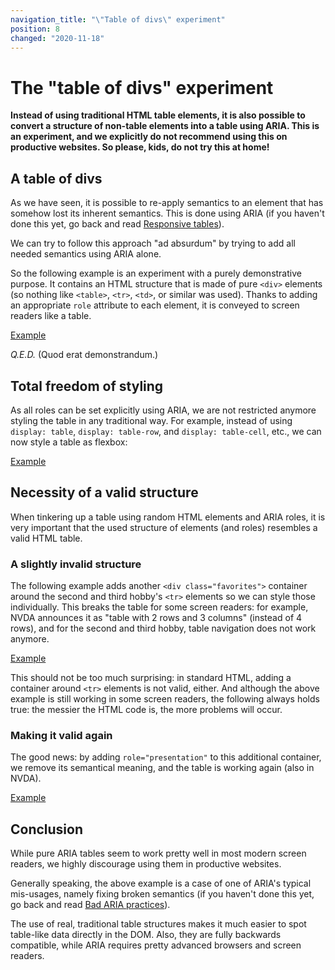 ```yaml
---
navigation_title: "\"Table of divs\" experiment"
position: 8
changed: "2020-11-18"
---
```


# The "table of divs" experiment

**Instead of using traditional HTML table elements, it is also possible to convert a structure of non-table elements into a table using ARIA. This is an experiment, and we explicitly do not recommend using this on productive websites. So please, kids, do not try this at home!**

## A table of divs

As we have seen, it is possible to re-apply semantics to an element that has somehow lost its inherent semantics. This is done using ARIA (if you haven't done this yet, go back and read [Responsive tables](/examples/tables/responsive)).

We can try to follow this approach "ad absurdum" by trying to add all needed semantics using ARIA alone.

So the following example is an experiment with a purely demonstrative purpose. It contains an HTML structure that is made of pure `<div>` elements (so nothing like `<table>`, `<tr>`, `<td>`, or similar was used). Thanks to adding an appropriate `role` attribute to each element, it is conveyed to screen readers like a table.

[Example](_examples/table-of-divs-using-aria)

_Q.E.D._ (Quod erat demonstrandum.)

## Total freedom of styling

As all roles can be set explicitly using ARIA, we are not restricted anymore styling the table in any traditional way. For example, instead of using `display: table`, `display: table-row`, and `display: table-cell`, etc., we can now style a table as flexbox:

[Example](_examples/table-of-divs-with-flexbox)

## Necessity of a valid structure

When tinkering up a table using random HTML elements and ARIA roles, it is very important that the used structure of elements (and roles) resembles a valid HTML table.

### A slightly invalid structure

The following example adds another `<div class="favorites">` container around the second and third hobby's `<tr>` elements so we can style those individually. This breaks the table for some screen readers: for example, NVDA announces it as "table with 2 rows and 3 columns" (instead of 4 rows), and for the second and third hobby, table navigation does not work anymore.

[Example](_examples/invalid-table-of-divs)

This should not be too much surprising: in standard HTML, adding a container around `<tr>` elements is not valid, either. And although the above example is still working in some screen readers, the following always holds true: the messier the HTML code is, the more problems will occur.

### Making it valid again

The good news: by adding `role="presentation"` to this additional container, we remove its semantical meaning, and the table is working again (also in NVDA).

[Example](_examples/fixed-table-of-divs)

## Conclusion

While pure ARIA tables seem to work pretty well in most modern screen readers, we highly discourage using them in productive websites.

Generally speaking, the above example is a case of one of ARIA's typical mis-usages, namely fixing broken semantics (if you haven't done this yet, go back and read [Bad ARIA practices](/knowledge/aria/bad-practices)).

The use of real, traditional table structures makes it much easier to spot table-like data directly in the DOM. Also, they are fully backwards compatible, while ARIA requires pretty advanced browsers and screen readers.
